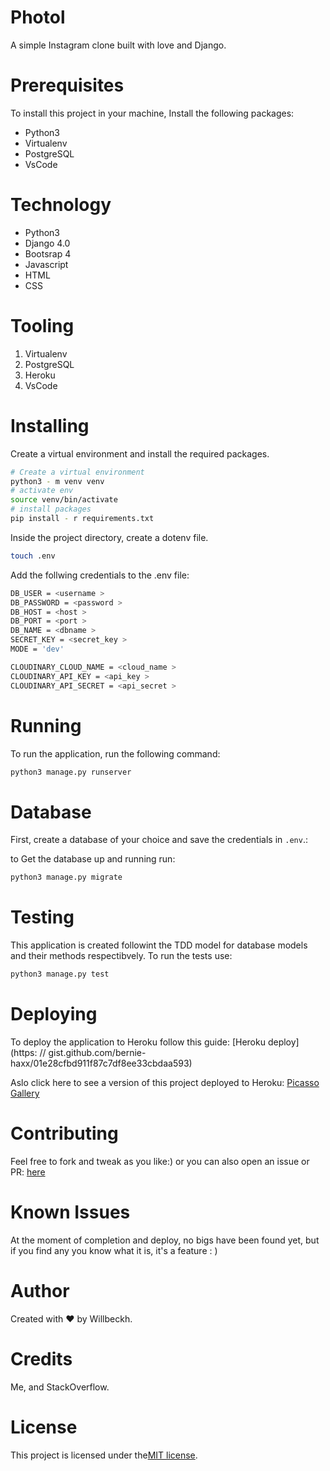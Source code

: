 # Photol

A simple Instagram clone built with love and Django.

# Prerequisites

To install this project in your machine, Install the following packages:

- Python3
- Virtualenv
- PostgreSQL
- VsCode

# Technology

- Python3
- Django 4.0
- Bootsrap 4
- Javascript
- HTML
- CSS

# Tooling

1. Virtualenv
2. PostgreSQL
3. Heroku
4. VsCode

# Installing

Create a virtual environment and install the required packages.

```bash
# Create a virtual environment
python3 - m venv venv
# activate env
source venv/bin/activate
# install packages
pip install - r requirements.txt
```

Inside the project directory, create a dotenv file.

```bash
touch .env
```

Add the follwing credentials to the .env file:

```bash
DB_USER = <username >
DB_PASSWORD = <password >
DB_HOST = <host >
DB_PORT = <port >
DB_NAME = <dbname >
SECRET_KEY = <secret_key >
MODE = 'dev'

CLOUDINARY_CLOUD_NAME = <cloud_name >
CLOUDINARY_API_KEY = <api_key >
CLOUDINARY_API_SECRET = <api_secret >

```

# Running

To run the application, run the following command:

```bash
python3 manage.py runserver
```

# Database

First, create a database of your choice and save the credentials in `.env`.:

to Get the database up and running run:

```bash
python3 manage.py migrate
```

# Testing

This application is created followint the TDD model for database models and their methods respectibvely.
To run the tests use:

```bash
python3 manage.py test
```

# Deploying

To deploy the application to Heroku follow this guide: [Heroku deploy](https: // gist.github.com/bernie-haxx/01e28cfbd911f87c7df8ee33cbdaa593)

Aslo click here to see a version of this project deployed to Heroku: [Picasso Gallery](https://photol.herokuapp.com/)

# Contributing

Feel free to fork and tweak as you like:)
or you can also open an issue or PR: [here](https://github.com/Willbeckh/iglive/pulls)

# Known Issues

At the moment of completion and deploy, no bigs have been found yet, but if you find any you know what it is, it's a feature : )

# Author

Created with ❤️ by Willbeckh.

# Credits
Me, and StackOverflow.

# License

This project is licensed under the[MIT license](LICENSE).
